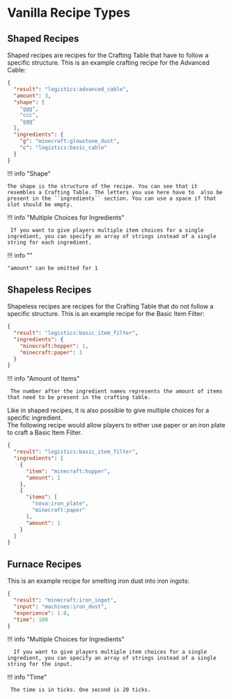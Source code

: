 # Vanilla Recipe Types

## Shaped Recipes

Shaped recipes are recipes for the Crafting Table that have to follow a specific structure. This is an example crafting
recipe for the Advanced Cable:

```json
{
  "result": "logistics:advanced_cable",
  "amount": 3,
  "shape": [
    "ggg",
    "ccc",
    "ggg"
  ],
  "ingredients": {
    "g": "minecraft:glowstone_dust",
    "c": "logistics:basic_cable"
  }
}
```

!!! info "Shape"

    The shape is the structure of the recipe. You can see that it resembles a Crafting Table. The letters you use here have to  also be present in the ``ingredients`` section. You can use a space if that slot should be empty.

!!! info "Multiple Choices for Ingredients"

     If you want to give players multiple item choices for a single ingredient, you can specify an array of strings instead of a single string for each ingredient.

!!! info ""

    "amount" can be omitted for 1

## Shapeless Recipes

Shapeless recipes are recipes for the Crafting Table that do not follow a specific structure. This is an example recipe
for the Basic Item Filter:

```json title="basic_item_filter.json"
{
  "result": "logistics:basic_item_filter",
  "ingredients": {
    "minecraft:hopper": 1,
    "minecraft:paper": 1
  }
}
```

!!! info "Amount of Items"

     The number after the ingredient names represents the amount of items that need to be present in the crafting table.

Like in shaped recipes, it is also possible to give multiple choices for a specific ingredient.  
The following recipe would allow players to either use paper or an iron plate to craft a Basic Item Filter.

```json title="basic_item_filter.json"
{
  "result": "logistics:basic_item_filter",
  "ingredients": [
    {
      "item": "minecraft:hopper",
      "amount": 1
    },
    {
      "items": [
        "nova:iron_plate",
        "minecraft:paper"
      ],
      "amount": 1
    }
  ]
}
```

## Furnace Recipes

This is an example recipe for smelting iron dust into iron ingots:

```json title="iron_dust_to_iron_ingot.json"
{
  "result": "minecraft:iron_ingot",
  "input": "machines:iron_dust",
  "experience": 1.0,
  "time": 100
}
```

!!! info "Multiple Choices for Ingredients"

      If you want to give players multiple item choices for a single ingredient, you can specify an array of strings instead of a single string for the input.

!!! info "Time"

     The time is in ticks. One second is 20 ticks.